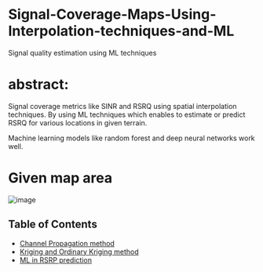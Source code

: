 # Signal-Coverage-Maps-Using-Interpolation-techniques-and-ML
Signal quality estimation using ML techniques

# abstract:
Signal coverage metrics like SINR and RSRQ using spatial interpolation techniques. By using ML techniques which enables to estimate or predict RSRQ for various locations in given terrain.

Machine learning models like random forest and deep neural networks work well.

# Given map area

![image](https://github.com/user-attachments/assets/04c2920e-740f-4152-804d-74965f4474f9)



## Table of Contents

- [Channel Propagation method](Channel_propagation.md)
- [Kriging and Ordinary Kriging method](steps_in_kriging.md)
- [ML in RSRP prediction](ML_in_RSRP_prediction.md)


